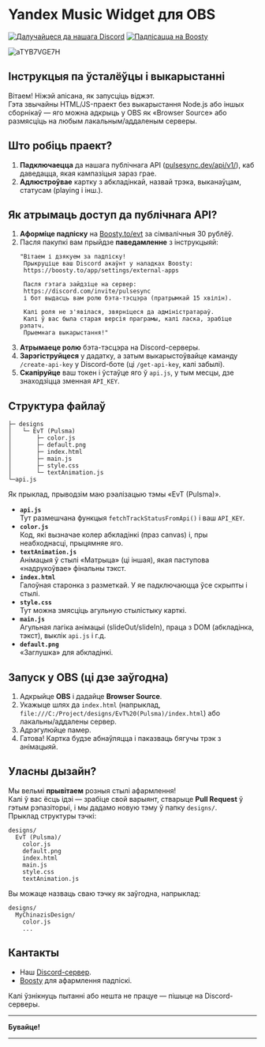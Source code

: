 # Yandex Music Widget для OBS

[![Далучайцеся да нашага Discord](https://img.shields.io/discord/1227552882744754267?label=Discord&logo=discord&logoColor=white&style=for-the-badge)](https://discord.com/invite/pulsesync)
[![Падпісацца на Boosty](https://img.shields.io/badge/Boosty-Subscribe-orange?style=for-the-badge)](https://boosty.to/evt)

![aTYB7VGE7H](https://github.com/user-attachments/assets/2e5a33ed-5e43-41d0-82e8-19b96067b79b)

## Інструкцыя па ўсталёўцы і выкарыстанні

Вітаем! Ніжэй апісана, як запусціць віджэт.  
Гэта звычайны HTML/JS-праект без выкарыстання Node.js або іншых сборнікаў — яго можна адкрыць у OBS як «Browser Source» або размясціць на любым лакальным/аддаленым серверы.

## Што робіць праект?

1. **Падключаецца** да нашага публічнага API ([pulsesync.dev/api/v1/](https://ru-node-1.pulsesync.dev/api/v1/)), каб даведацца, якая кампазіцыя зараз грае.  
2. **Адлюстроўвае** картку з абкладінкай, назвай трэка, выканаўцам, статусам (playing і інш.).

## Як атрымаць доступ да публічнага API?

1. **Аформіце падпіску** на [Boosty.to/evt](https://boosty.to/evt) за сімвалічныя 30 рублёў.  
2. Пасля пакупкі вам прыйдзе **паведамленне** з інструкцыяй:
   ```text
   "Вітаем і дзякуем за падпіску!
    Прыкруціце ваш Discord акаўнт у наладках Boosty:
    https://boosty.to/app/settings/external-apps
    
    Пасля гэтага зайдзіце на сервер:
    https://discord.com/invite/pulsesync
    і бот выдасць вам ролю бэта-тэсцэра (пратрымкай 15 хвілін).
    
    Калі роля не з'явілася, звярніцеся да адміністратараў.
    Калі ў вас была старая версія праграмы, калі ласка, зрабіце рэпатч.
    Прыемнага выкарыстання!"
   ```
3. **Атрымаеце ролю** бэта-тэсцэра на Discord-серверы.
4. **Зарэгіструйцеся** у дадатку, а затым выкарыстоўвайце каманду `/create-api-key` у Discord-боте (ці `/get-api-key`, калі забылі).
5. **Скапіруйце** ваш токен і ўстаўце яго ў `api.js`, у тым месцы, дзе знаходзіцца зменная `API_KEY`.

## Структура файлаў

```
├─ designs
│   └─ EvT (Pulsma)
│       ├─ color.js
│       ├─ default.png
│       ├─ index.html
│       ├─ main.js
│       ├─ style.css
│       └─ textAnimation.js
└─api.js
```

Як прыклад, прыводзім маю рэалізацыю тэмы «EvT (Pulsma)».

- **`api.js`**  
  Тут размешчана функцыя `fetchTrackStatusFromApi()` і ваш `API_KEY`.  
- **`color.js`**  
  Код, які вызначае колер абкладінкі (праз canvas) і, пры неабходнасці, прыцямняе яго.  
- **`textAnimation.js`**  
  Анімацыя ў стылі «Матрыца» (ці іншая), якая паступова «надрукоўвае» фінальны тэкст.  
- **`index.html`**  
  Галоўная старонка з разметкай. У яе падключаюцца ўсе скрыпты і стылі.  
- **`style.css`**  
  Тут можна змясціць агульную стылістыку карткі.  
- **`main.js`**  
  Агульная лагіка анімацыі (slideOut/slideIn), праца з DOM (абкладінка, тэкст), выклік `api.js` і г.д.  
- **`default.png`**  
  «Заглушка» для абкладінкі.

## Запуск у OBS (ці дзе заўгодна)

1. Адкрыйце **OBS** і дадайце **Browser Source**.  
2. Укажыце шлях да `index.html` (напрыклад, `file:///C:/Project/designs/EvT%20(Pulsma)/index.html`) або лакальны/аддалены сервер.  
3. Адрэгулюйце памер.  
4. Гатова! Картка будзе абнаўляцца і паказваць бягучы трэк з анімацыяй.

## Уласны дызайн?

Мы вельмі **прывітаем** розныя стылі афармлення!  
Калі ў вас ёсць ідэі — зрабіце свой варыянт, стварыце **Pull Request** ў гэтым рэпазіторыі, і мы дадамо новую тэму ў папку `designs/`.  
Прыклад структуры тэчкі:  
```
designs/
  EvT (Pulsma)/
    color.js
    default.png
    index.html
    main.js
    style.css
    textAnimation.js
```
Вы можаце назваць сваю тэчку як заўгодна, напрыклад:  
```
designs/
  MyChinazisDesign/
    color.js
    ...
```

## Кантакты

- Наш [Discord-сервер](https://discord.com/invite/pulsesync).  
- [Boosty](https://boosty.to/evt) для афармлення падпіскі.  

Калі ўзнікнуць пытанні або нешта не працуе — пішыце на Discord-серверы.

---
**Бувайце!**

---